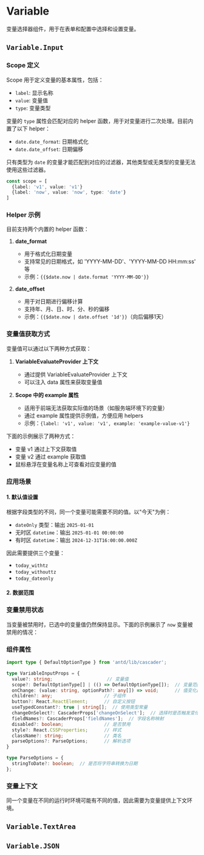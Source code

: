 # Variable

变量选择器组件，用于在表单和配置中选择和设置变量。

## `Variable.Input`

### Scope 定义

Scope 用于定义变量的基本属性，包括：
- `label`: 显示名称
- `value`: 变量值
- `type`: 变量类型

变量的 `type` 属性会匹配对应的 helper 函数，用于对变量进行二次处理。目前内置了以下 helper：
- `date.date_format`: 日期格式化
- `date.date_offset`: 日期偏移

只有类型为 `date` 的变量才能匹配到对应的过滤器，其他类型或无类型的变量无法使用这些过滤器。

```ts
const scope = [
  {label: 'v1', value: 'v1'}
  {label: 'now', value: 'now', type: 'date'}
]
```

<code src="./demos/scope.tsx"></code>

### Helper 示例

目前支持两个内置的 helper 函数：

1. **date_format**
   - 用于格式化日期变量
   - 支持常见的日期格式，如 'YYYY-MM-DD'、'YYYY-MM-DD HH:mm:ss' 等
   - 示例：`{{$date.now | date.format 'YYYY-MM-DD'}}`

2. **date_offset**
   - 用于对日期进行偏移计算
   - 支持年、月、日、时、分、秒的偏移
   - 示例：`{{$date.now | date.offset '1d'}}`（向后偏移1天）

<code src="./demos/helper-demo.tsx"></code>

### 变量值获取方式

变量值可以通过以下两种方式获取：

1. **VariableEvaluateProvider 上下文**
   - 通过提供 VariableEvaluateProvider 上下文
   - 可以注入 data 属性来获取变量值

2. **Scope 中的 example 属性**
   - 适用于前端无法获取实际值的场景（如服务端环境下的变量）
   - 通过 example 属性提供示例值，方便应用 helpers
   - 示例：`{label: 'v1', value: 'v1', example: 'example-value-v1'}`

下面的示例展示了两种方式：
- 变量 v1 通过上下文获取值
- 变量 v2 通过 example 获取值
- 鼠标悬浮在变量名称上可查看对应变量的值

<code src="./demos/variable-value.tsx"></code>

### 应用场景

#### 1. 默认值设置
根据字段类型的不同，同一个变量可能需要不同的值。以"今天"为例：
- `dateOnly` 类型：输出 `2025-01-01`
- 无时区 `datetime`：输出 `2025-01-01 00:00:00`
- 有时区 `datetime`：输出 `2024-12-31T16:00:00.000Z`

因此需要提供三个变量：
- `today_withtz`
- `today_withouttz`
- `today_dateonly`

<code src="./demos/form-default-value.tsx"></code>

#### 2. 数据范围
<code src="./demos/data-scope-demo.tsx"></code>

### 变量禁用状态
当变量被禁用时，已选中的变量值仍然保持显示。下面的示例展示了 `now` 变量被禁用的情况：

<code src="./demos/selected-and-disable.tsx"></code>

### 组件属性

```ts
import type { DefaultOptionType } from 'antd/lib/cascader';

type VariableInputProps = {
  value?: string;                    // 变量值
  scope?: DefaultOptionType[] | (() => DefaultOptionType[]);  // 变量范围
  onChange: (value: string, optionPath?: any[]) => void;      // 值变化回调
  children?: any;                   // 子组件
  button?: React.ReactElement;      // 自定义按钮
  useTypedConstant?: true | string[];  // 使用类型常量
  changeOnSelect?: CascaderProps['changeOnSelect'];  // 选择时是否触发变化
  fieldNames?: CascaderProps['fieldNames'];  // 字段名称映射
  disabled?: boolean;               // 是否禁用
  style?: React.CSSProperties;      // 样式
  className?: string;               // 类名
  parseOptions?: ParseOptions;      // 解析选项
}

type ParseOptions = {
  stringToDate?: boolean;  // 是否将字符串转换为日期
};
```


### 变量上下文

同一个变量在不同的运行时环境可能有不同的值，因此需要为变量提供上下文环境。

## `Variable.TextArea`

<code src="./demos/demo2.tsx"></code>

## `Variable.JSON`

<code src="./demos/demo3.tsx"></code>
